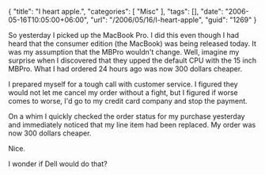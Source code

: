 {
	"title": "I heart apple.",
	"categories": [
		"Misc"
	],
	"tags": [],
	"date": "2006-05-16T10:05:00+06:00",
	"url": "/2006/05/16/I-heart-apple",
	"guid": "1269"
}

So yesterday I picked up the MacBook Pro. I did this even though I had heard that the consumer edition (the MacBook) was being released today. It was my assumption that the MBPro wouldn't change. Well, imagine my surprise when I discovered that they upped the default CPU with the 15 inch MBPro. What I had ordered 24 hours ago was now 300 dollars cheaper.

I prepared myself for a tough call with customer service. I figured they would not let me cancel my order without a fight, but I figured if worse comes to worse, I'd go to my credit card company and stop the payment. 

On a whim I quickly checked the order status for my purchase yesterday and immediately noticed that my line item had been replaced. My order was now 300 dollars cheaper.

Nice.

I wonder if Dell would do that?